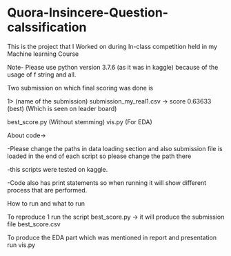 # Quora-Insincere-Question-calssification
This is the project that I Worked on during In-class competition held in my Machine learning Course  

Note- 
Please use python version 3.7.6 (as it was in kaggle) because of the usage of f string and all.

Two submission on which final scoring was done is

1> (name of the submission) submission_my_real1.csv -> score 0.63633 (best) (Which is seen on leader board)

	

best_score.py		(Without stemming)
vis.py			(For EDA)


About code->

-Please change the paths in data loading section and also submission file is loaded in the end of each script so please change the path there

-this scripts were tested on kaggle.

-Code also has print statements so when running it will show different process that are performed.

How to run and what to run

To reproduce 1 run the script best_score.py -> it will produce the submission file best_score.csv

To produce the EDA part which was mentioned in report and presentation run vis.py


